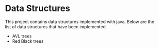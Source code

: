 # Data Structures
<p>This project contains data structures implemented with java. Below are the list of data structures that have been implemented.</p>
<ul>
	<li>AVL trees</li>
	<li>Red Black trees</li>
</ul>
